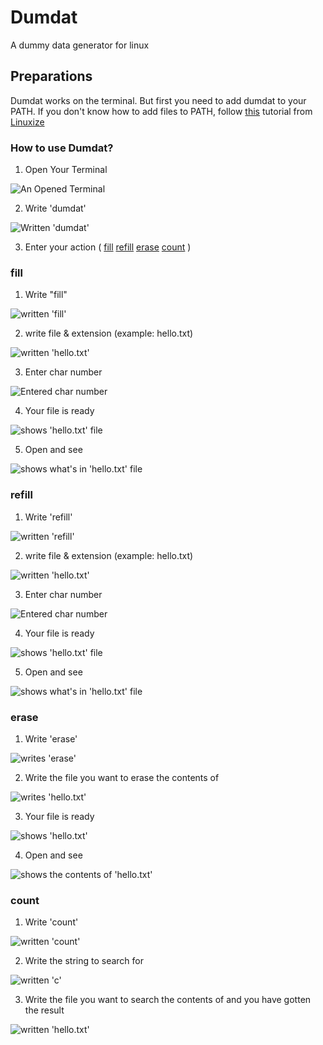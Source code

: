 # Dumdat

A dummy data generator for linux

## Preparations

Dumdat works on the terminal. But first you need to add dumdat to your PATH. If you don't know how to add files to PATH, follow [this](https://linuxize.com/post/how-to-add-directory-to-path-in-linux/) tutorial from [Linuxize](https://linuxize.com/)

### How to use Dumdat?
1. Open Your Terminal 

![An Opened Terminal](https://github.com/kaiserthe13th/Dumdat/blob/main/img/1.png)

2. Write 'dumdat' 

![Written 'dumdat'](https://github.com/kaiserthe13th/Dumdat/blob/main/img/2.png)

3. Enter your action (
[fill](https://github.com/kaiserthe13th/Dumdat/blob/main/README.md#fill)
[refill](https://github.com/kaiserthe13th/Dumdat/blob/main/README.md#refill)
[erase](https://github.com/kaiserthe13th/Dumdat/blob/main/README.md#erase)
[count](https://github.com/kaiserthe13th/Dumdat/blob/main/README.md#count) )

### fill

1. Write "fill"

![written 'fill'](https://github.com/kaiserthe13th/Dumdat/blob/main/img/fill-1.png)

2. write file & extension (example: hello.txt)

![written 'hello.txt'](https://github.com/kaiserthe13th/Dumdat/blob/main/img/fill-2.png)

3. Enter char number

![Entered char number](https://github.com/kaiserthe13th/Dumdat/blob/main/img/fill-3.png)

4. Your file is ready

![shows 'hello.txt' file](https://github.com/kaiserthe13th/Dumdat/blob/main/img/result-1.png)

5. Open and see

![shows what's in 'hello.txt' file](https://github.com/kaiserthe13th/Dumdat/blob/main/img/text-1.png)

### refill

1. Write 'refill'

![written 'refill'](https://github.com/kaiserthe13th/Dumdat/blob/main/img/refill-1.png)

2. write file & extension (example: hello.txt)

![written 'hello.txt'](https://github.com/kaiserthe13th/Dumdat/blob/main/img/refill-2.png)

3. Enter char number

![Entered char number](https://github.com/kaiserthe13th/Dumdat/blob/main/img/refill-3.png)

4. Your file is ready

![shows 'hello.txt' file](https://github.com/kaiserthe13th/Dumdat/blob/main/img/result-1.png)

5. Open and see

![shows what's in 'hello.txt' file](https://github.com/kaiserthe13th/Dumdat/blob/main/img/text-1.png)

### erase

1. Write 'erase'

![writes 'erase'](https://github.com/kaiserthe13th/Dumdat/blob/main/img/erase-1.png)

2. Write the file you want to erase the contents of

![writes 'hello.txt'](https://github.com/kaiserthe13th/Dumdat/blob/main/img/erase-2.png)

3. Your file is ready

![shows 'hello.txt'](https://github.com/kaiserthe13th/Dumdat/blob/main/img/result-1.png)

4. Open and see

![shows the contents of 'hello.txt'](https://github.com/kaiserthe13th/Dumdat/blob/main/img/text-erase-1.png)

### count

1. Write 'count'

![written 'count'](https://github.com/kaiserthe13th/Dumdat/blob/main/img/count-1.png)

2. Write the string to search for

![written 'c'](https://github.com/kaiserthe13th/Dumdat/blob/main/img/count-2.png)

3. Write the file you want to search the contents of and you have gotten the result

![written 'hello.txt'](https://github.com/kaiserthe13th/Dumdat/blob/main/img/count-3.png)
